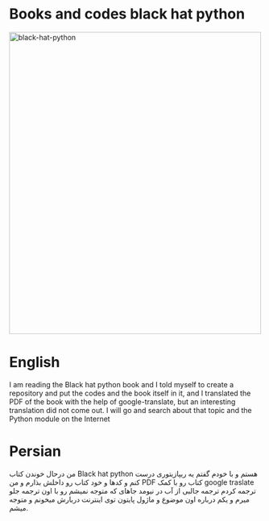 # Books and codes black hat python
<img src="https://m.media-amazon.com/images/I/91zU8vKrk+L._AC_UF894,1000_QL80_.jpg" alt="black-hat-python" width="500" height="600">

# English
I am reading the Black hat python book and I told myself to create a repository and put the codes 
and the book itself in it, and I translated the PDF of the book with the help of google-translate,
but an interesting translation did not come out. I will go and search about that topic and the Python
module on the Internet


# Persian
من درحال خوندن کتاب Black hat python هستم و با خودم گفتم یه ریپازیتوری درست کنم
و کدها و خود کتاب رو داخلش بذارم و من PDF کتاب رو با کمک google traslate ترجمه کردم
ترجمه جالبی از آب در نیومد جاهای که متوجه نمیشم رو با اون ترجمه جلو میرم و یکم درباره اون موضوع
و ماژول پایتون توی اینترنت دربارش میخونم و متوجه میشم.

